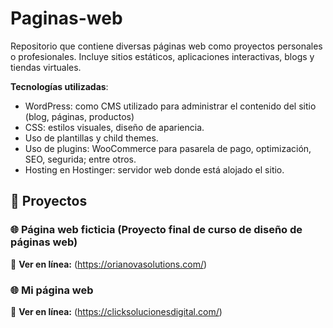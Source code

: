 # Paginas-web
Repositorio que contiene diversas páginas web como proyectos personales o profesionales. Incluye sitios estáticos, aplicaciones interactivas, blogs y tiendas virtuales.

 **Tecnologías utilizadas**:
- WordPress: como CMS utilizado para administrar el contenido del sitio (blog, páginas, productos)
- CSS: estilos visuales, diseño de apariencia.
- Uso de plantillas y child themes.
- Uso de plugins: WooCommerce para pasarela de pago, optimización, SEO, segurida; entre otros.
- Hosting en Hostinger: servidor web donde está alojado el sitio.

## 📁 Proyectos

### 🌐 Página web ficticia (Proyecto final de curso de diseño de páginas web)
 📎 **Ver en línea:** (https://orianovasolutions.com/)
 

### 🌐 Mi página web
 📎 **Ver en línea:** (https://clicksolucionesdigital.com/)
 




